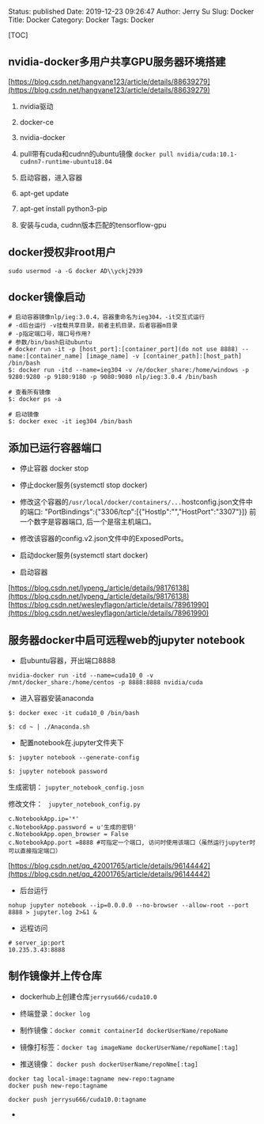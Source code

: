 Status: published
Date: 2019-12-23 09:26:47
Author: Jerry Su
Slug: Docker
Title: Docker
Category: Docker 
Tags: Docker

[TOC]

## nvidia-docker多用户共享GPU服务器环境搭建

[https://blog.csdn.net/hangvane123/article/details/88639279](https://blog.csdn.net/hangvane123/article/details/88639279)

1. nvidia驱动

2. docker-ce

3. nvidia-docker

4. pull带有cuda和cudnn的ubuntu镜像 
   `docker pull nvidia/cuda:10.1-cudnn7-runtime-ubuntu18.04`

5. 启动容器，进入容器

6. apt-get update

6. apt-get install python3-pip

7. 安装与cuda, cudnn版本匹配的tensorflow-gpu

## docker授权非root用户

`sudo usermod -a -G docker AD\\yckj2939`

## docker镜像启动

```
# 启动容器镜像nlp/ieg:3.0.4，容器重命名为ieg304，-it交互式运行 
# -d后台运行 -v挂载共享目录，前者主机目录，后者容器m目录
# -p指定端口号，端口号作用?
# 参数/bin/bash启动ubuntu
# docker run -it -p [host_port]:[container_port](do not use 8888) --name:[container_name] [image_name] -v [container_path]:[host_path] /bin/bash
$: docker run -itd --name=ieg304 -v /e/docker_share:/home/windows -p 9280:9280 -p 9180:9180 -p 9080:9080 nlp/ieg:3.0.4 /bin/bash

# 查看所有镜像
$: docker ps -a

# 启动镜像
$: docker exec -it ieg304 /bin/bash
```

## 添加已运行容器端口

- 停止容器 docker stop

- 停止docker服务(systemctl stop docker)

- 修改这个容器的`/usr/local/docker/containers/...`hostconfig.json文件中的端口: "PortBindings":{"3306/tcp":[{"HostIp":"","HostPort":"3307"}]} 前一个数字是容器端口, 后一个是宿主机端口。

- 修改该容器的config.v2.json文件中的ExposedPorts。

- 启动docker服务(systemctl start docker)

- 启动容器

[https://blog.csdn.net/lypeng_/article/details/98176138](https://blog.csdn.net/lypeng_/article/details/98176138)
[https://blog.csdn.net/wesleyflagon/article/details/78961990](https://blog.csdn.net/wesleyflagon/article/details/78961990)


## 服务器docker中启可远程web的jupyter notebook

- 启ubuntu容器，开出端口8888

`nvidia-docker run -itd --name=cuda10_0 -v /mnt/docker_share:/home/centos -p 8888:8888 nvidia/cuda`

- 进入容器安装anaconda

```
$: docker exec -it cuda10_0 /bin/bash

$: cd ~ | ./Anaconda.sh

```

- 配置notebook在.jupyter文件夹下

```
$: jupyter notebook --generate-config

$: jupyter notebook password

```

生成密钥： `jupyter_notebook_config.josn`

修改文件： ` jupyter_notebook_config.py`

```
c.NotebookApp.ip='*'
c.NotebookApp.password = u'生成的密钥'
c.NotebookApp.open_browser = False
c.NotebookApp.port =8888 #可指定一个端口, 访问时使用该端口（虽然运行jupyter时可以直接指定端口）
```

[https://blog.csdn.net/qq_42001765/article/details/96144442](https://blog.csdn.net/qq_42001765/article/details/96144442)

- 后台运行

`nohup jupyter notebook --ip=0.0.0.0 --no-browser --allow-root --port 8888 > jupyter.log 2>&1 &`

- 远程访问

```
# server_ip:port
10.235.3.43:8888
```

## 制作镜像并上传仓库

- dockerhub上创建仓库`jerrysu666/cuda10.0`

- 终端登录：`docker log`

- 制作镜像：`docker commit containerId dockerUserName/repoName`

- 镜像打标签：`docker tag imageName dockerUserName/repoName[:tag]`

- 推送镜像： `docker push dockerUserName/repoNme[:tag]`

```
docker tag local-image:tagname new-repo:tagname
docker push new-repo:tagname

docker push jerrysu666/cuda10.0:tagname

```

-
